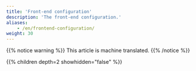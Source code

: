 ```yaml
---
title: 'Front-end configuration'
description: 'The front-end configuration.'
aliases:
    - /en/frontend-configuration/
weight: 30
---
```


{{% notice warning %}}
This article is machine translated.
{{% /notice %}}

{{% children depth=2 showhidden="false" %}}
